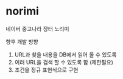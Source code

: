 norimi
======

네이버 중고나라 장터 노리미


향후 개발 방향
1. URL과 찾을 내용을 DB에서 읽어 올 수 있도록
2. 여러 URL을 검색 할 수 있도록 함 (제한필요)
3. 조건을 정규 표현식으로 구현

